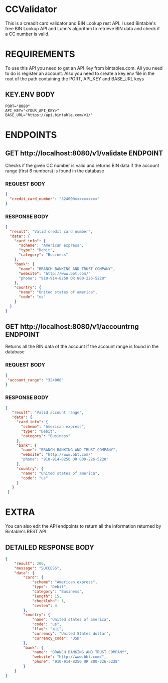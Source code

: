 # CCValidator
 This is a creadit card validator and BIN Lookup rest API. I used Bintable's free BIN Lookup API and Luhn's algorithm to retrieve BIN data and check if a CC number is valid.

# REQUIREMENTS

To use this API you need to get an API Key from bintables.com. All you need to do is register an account. Also you need to create a key.env file in the root of the path containing the PORT, API_KEY and BASE_URL keys

## KEY.ENV BODY
```
PORT="8080"
API_KEY="<YOUR_API_KEY>"
BASE_URL="https://api.bintable.com/v1/"
```
 # ENDPOINTS
 ## GET http://localhost:8080/v1/validate ENDPOINT

 Checks if the given CC number is valid and returns BIN data if the account range (first 6 numbers) is found in the database
 
 ### REQUEST BODY
 ```json
 {
   "credit_card_number": "324000xxxxxxxxxx"
 }
 ```
 ### RESPONSE BODY
 ```json
 {
   "result": "Valid credit card number",
   "data": {
     "card_info": {
       "scheme": "American express",
       "type": "Debit",
       "category": "Business"
     },
     "bank": {
       "name": "BRANCH BANKING AND TRUST COMPANY",
       "website": "http://www.bbt.com/"
       "phone": "910-914-8250 OR 800-226-5228"
     },
     "country": {
       "name": "United states of america",
       "code": "us"
     }
   }
 }
 ```
 ## GET http://localhost:8080/v1/accountrng ENDPOINT

 Returns all the BIN data of the account if the account range is found in the database

 ### REQUEST BODY
 ```json
{
  "account_range": "324000"
}
```
### RESPONSE BODY
```json
{
   "result": "Valid account range",
   "data": {
     "card_info": {
       "scheme": "American express",
       "type": "Debit",
       "category": "Business"
     },
     "bank": {
       "name": "BRANCH BANKING AND TRUST COMPANY",
       "website": "http://www.bbt.com/"
       "phone": "910-914-8250 OR 800-226-5228"
     },
     "country": {
       "name": "United states of america",
       "code": "us"
     }
   }
 }
 ```
# EXTRA

You can also edit the API endpoints to return all the information returned by Bintable's REST API

## DETAILED RESPONSE BODY
```json
{
    "result": 200,
    "message": "SUCCESS",
    "data": {
        "card": {
            "scheme": "American express",
            "type": "Debit",
            "category": "Business",
            "length": 15,
            "checkluhn": 1,
            "cvvlen": 4
        },
        "country": {
            "name": "United states of america",
            "code": "us",
            "flag": "🇺🇸",
            "currency": "United States dollar",
            "currency_code": "USD"
        },
        "bank": {
            "name": "BRANCH BANKING AND TRUST COMPANY",
            "website": "http://www.bbt.com/",
            "phone": "910-914-8250 OR 800-226-5228"
        }
    }
}
```

